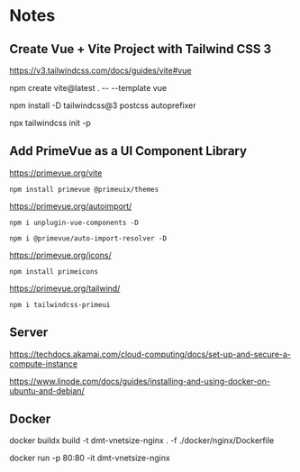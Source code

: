 # Notes

## Create Vue + Vite Project with Tailwind CSS 3

https://v3.tailwindcss.com/docs/guides/vite#vue

npm create vite@latest . -- --template vue

npm install -D tailwindcss@3 postcss autoprefixer

npx tailwindcss init -p

## Add PrimeVue as a UI Component Library

https://primevue.org/vite

`npm install primevue @primeuix/themes`

https://primevue.org/autoimport/

`npm i unplugin-vue-components -D`

`npm i @primevue/auto-import-resolver -D`

https://primevue.org/icons/

`npm install primeicons`

https://primevue.org/tailwind/

`npm i tailwindcss-primeui`

## Server

https://techdocs.akamai.com/cloud-computing/docs/set-up-and-secure-a-compute-instance

https://www.linode.com/docs/guides/installing-and-using-docker-on-ubuntu-and-debian/

## Docker

docker buildx build -t dmt-vnetsize-nginx . -f ./docker/nginx/Dockerfile

docker run -p 80:80 -it dmt-vnetsize-nginx
